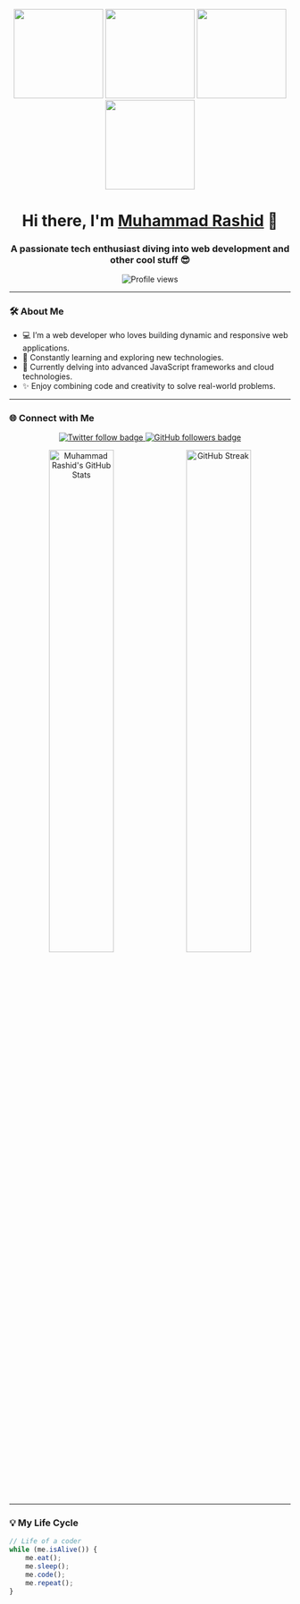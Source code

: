 <p align="center">
  <img src="https://octodex.github.com/images/vinyltocat.png" height="160px" width="160px">
  <img src="https://octodex.github.com/images/daftpunktocat-thomas.gif" height="160px" width="160px">
  <img src="https://octodex.github.com/images/daftpunktocat-guy.gif" height="160px" width="160px">
  <img src="https://octodex.github.com/images/Robotocat.png" height="160px" width="160px">
</p>

<h1 align="center">Hi there, I'm <a href="https://iamrashy.netlify.app/" target="_blank">Muhammad Rashid</a> 👋</h1>
<h3 align="center">A passionate tech enthusiast diving into web development and other cool stuff 😎</h3>

<p align="center">
  <img src="https://komarev.com/ghpvc/?username=MdRashid62&style=flat-square&color=blue" alt="Profile views"/>
</p>

---

### 🛠 About Me

- 💻 I’m a web developer who loves building dynamic and responsive web applications.
- 🚀 Constantly learning and exploring new technologies.
- 🌱 Currently delving into advanced JavaScript frameworks and cloud technologies.
- ✨ Enjoy combining code and creativity to solve real-world problems.

---

### 🌐 Connect with Me
<p align="center">
  <a href="https://www.twitter.com/Mr62Rashy" target="_blank" rel="noreferrer">
    <img src="https://img.shields.io/twitter/follow/Mr62Rashy?logo=twitter&style=for-the-badge&color=1DA1F2&labelColor=333" alt="Twitter follow badge">
  </a>
  <a href="https://www.github.com/MdRashid62" target="_blank" rel="noreferrer">
    <img src="https://img.shields.io/github/followers/MdRashid62?logo=github&style=for-the-badge&color=333&labelColor=333" alt="GitHub followers badge">
  </a>
</p>

<p align="center"> <img src="https://github-readme-stats.vercel.app/api?username=MdRashid62&count_private=true&show_icons=true&theme=radical&hide_border=true&bg_color=333&title_color=fff&icon_color=1DA1F2" alt="Muhammad Rashid's GitHub Stats" width="48%"> <img src="https://github-readme-streak-stats.herokuapp.com/?user=MdRashid62&stroke=ffffff&background=333&ring=1DA1F2&fire=1DA1F2&currStreakNum=ffffff&currStreakLabel=1DA1F2&sideNums=ffffff&sideLabels=ffffff&dates=ffffff&hide_border=true" alt="GitHub Streak" width="48%"> 
</p>

---

### 💡 My Life Cycle
```javascript
// Life of a coder
while (me.isAlive()) {
    me.eat();
    me.sleep();
    me.code();
    me.repeat();
}

